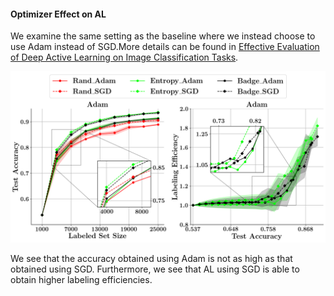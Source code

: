#### Optimizer Effect on AL

We examine the same setting as the baseline where we instead choose to use Adam instead of SGD.More details can be found in [Effective Evaluation of Deep Active Learning on Image Classification Tasks](https://arxiv.org/abs/2106.15324).

![OPTIM](../../experiment_plots/adam.png?raw=true)

We see that the accuracy obtained using Adam is not as high as that obtained using SGD. Furthermore, we see that AL using SGD is able to obtain higher labeling efficiencies.